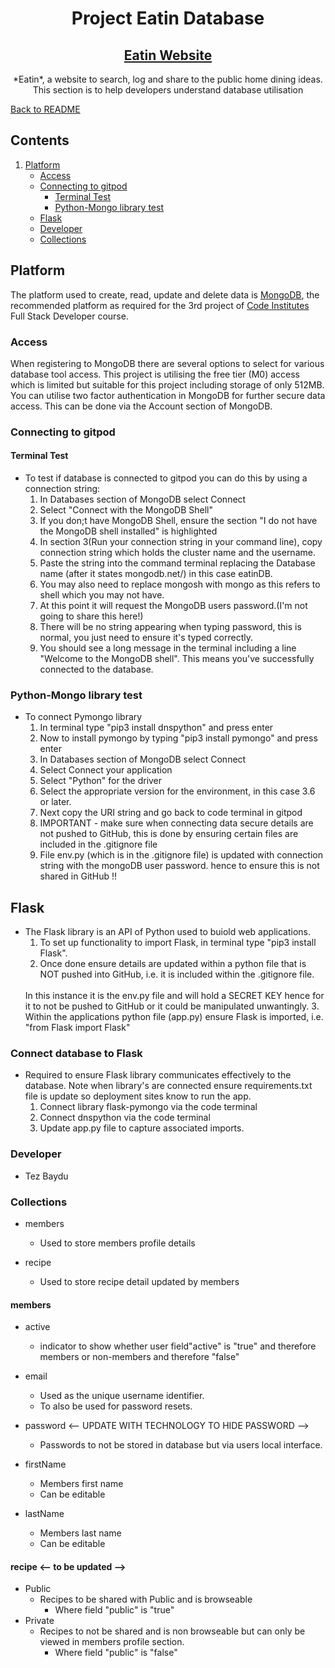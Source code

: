 <h1 align="center" id = "database-introduction">
     Project Eatin Database
</h1>

<h2 align="center">
    <a href=""target="_blank">Eatin Website</a>
</h2>

<div align="center">
*Eatin*, a website to search, log and share to the public home dining ideas. <br>
This section is to help developers understand database utilisation
</div>

[Back to README](README.md)

## Contents
1. [Platform](#Platform)
    - [Access](#Access)
    - [Connecting to gitpod](#Connecting-to-gitpod)
        * [Terminal Test](#Terminal-Test)
        * [Python-Mongo library test](Python-Mongo-library-test)
    - [Flask](#Flask)
    - [Developer](#Developer)
    - [Collections](#collections)


## Platform
The platform used to create, read, update and delete data is [MongoDB](https://www.mongodb.com), the recommended platform as required for the 3rd project of [Code Institutes](https://www.mongodb.com) Full Stack Developer course.

### Access
When registering to MongoDB there are several options to select for various database tool access. This project is utilising the free tier (M0) access which is limited but suitable for this project including storage of only 512MB.
<br>
You can utilise two factor authentication in MongoDB for further secure data access. This can be done via the Account section of MongoDB.

### Connecting to gitpod

#### Terminal Test
- To test if database is connected to gitpod you can do this by using a connection string:
    1. In Databases section of MongoDB select Connect
    2. Select "Connect with the MongoDB Shell"
    3. If you don;t have MongoDB Shell, ensure the section "I do not have the MongoDB shell installed" is highlighted
    4. In section 3(Run your connection string in your command line), copy  connection string which holds the cluster name and the username.
    5. Paste the string into the command terminal replacing the Database name (after it states mongodb.net/) in this case eatinDB.
    6. You may also need to replace mongosh with mongo as this refers to shell which you may not have.
    7. At this point it will request the MongoDB users password.(I'm not going to share this here!)
    8. There will be no string appearing when typing password, this is normal, you just need to ensure it's typed correctly.
    9. You should see a long message in the terminal including a line "Welcome to the MongoDB shell". This means you've successfully connected to the database.


### Python-Mongo library test
- To connect Pymongo library
    1. In terminal type "pip3 install dnspython" and press enter
    2. Now to install pymongo by typing "pip3 install pymongo" and press enter
    3. In Databases section of MongoDB select Connect
    4. Select Connect your application
    5. Select "Python" for the driver
    6. Select the appropriate version for the environment, in this case 3.6 or later.
    7. Next copy the URI string and go back to code terminal in gitpod
    8. IMPORTANT - make sure when connecting data secure details are not pushed to GitHub, this is done by ensuring certain files are included in the .gitignore file
    9. File env.py (which is in the .gitignore file) is updated with connection string with the mongoDB user password. hence to ensure this is not shared in GitHub !!

## Flask
- The Flask library is an API of Python used to buiold web applications. 
    1. To set up functionality to import Flask, in terminal type "pip3 install Flask".
    2. Once done ensure details are updated within a python file that is NOT pushed into GitHub, i.e. it is included within the .gitignore file.
    <br>
    In this instance it is the env.py file and will hold a SECRET KEY hence for it to not be pushed to GitHub or it could be manipulated unwantingly.
    3. Within the applications python file (app.py) ensure Flask is imported, i.e. "from Flask import Flask"

### Connect database to Flask
- Required to ensure Flask library communicates effectively to the database. Note when library's are connected ensure requirements.txt file is update so deployment sites know to run the app.
    1. Connect library flask-pymongo via the code terminal
    2. Connect dnspython via the code terminal
    3. Update app.py file to capture associated imports.

### Developer
- Tez Baydu

### Collections
- members
    * Used to store members profile details

- recipe 
    * Used to store recipe detail updated by members

#### members
- active
    * indicator to show whether user field"active" is "true" and therefore members or non-members and therefore "false"

- email
    * Used as the unique username identifier.
    * To also be used for password resets.

- password <-- UPDATE WITH TECHNOLOGY TO HIDE PASSWORD -->
    * Passwords to not be stored in database but via users local interface.

- firstName
    * Members first name
    * Can be editable

- lastName
    * Members last name
    * Can be editable

#### recipe <-- to be updated -->
- Public
    * Recipes to be shared with Public and is browseable
        * Where field "public" is "true"
- Private
    * Recipes to not be shared and is non browseable but can only be viewed in members profile section.
        * Where field "public" is "false"




